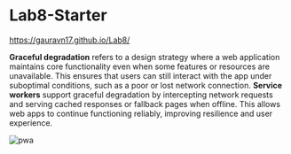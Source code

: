 # Lab8-Starter

https://gauravn17.github.io/Lab8/

**Graceful degradation** refers to a design strategy where a web application maintains core functionality even when some features or resources are unavailable. This ensures that users can still interact with the app under suboptimal conditions, such as a poor or lost network connection. **Service workers** support graceful degradation by intercepting network requests and serving cached responses or fallback pages when offline. This allows web apps to continue functioning reliably, improving resilience and user experience.

![pwa](https://github.com/user-attachments/assets/914c514a-9ac3-4312-9f8d-f9322cbe44e3)
